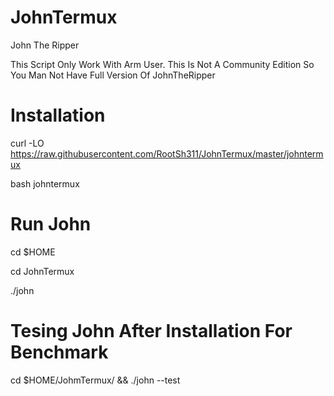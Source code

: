 # JohnTermux
John The Ripper

This Script Only Work With Arm User. This Is Not A Community Edition So You Man Not Have Full Version Of JohnTheRipper

# Installation

curl -LO https://raw.githubusercontent.com/RootSh311/JohnTermux/master/johntermux


bash johntermux


# Run John

cd $HOME



cd JohnTermux



./john



# Tesing John After Installation For Benchmark



cd $HOME/JohmTermux/ && ./john --test


